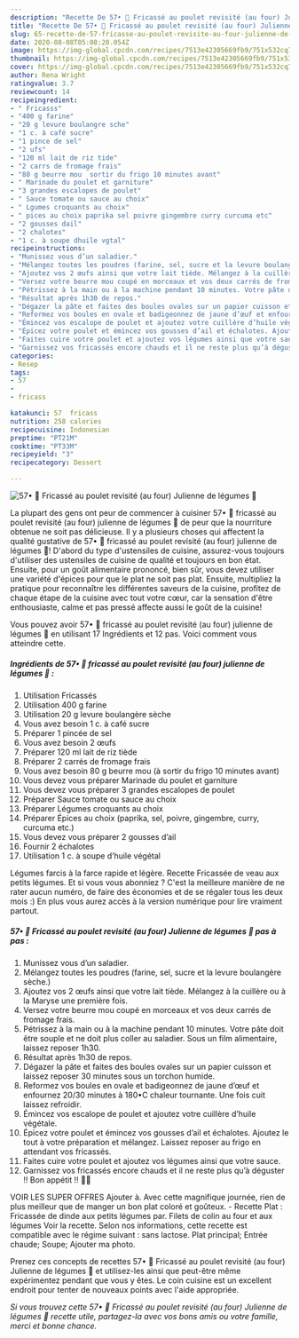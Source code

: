 ```yaml
---
description: "Recette De 57• 🥙 Fricassé au poulet revisité (au four) Julienne de légumes 🍗"
title: "Recette De 57• 🥙 Fricassé au poulet revisité (au four) Julienne de légumes 🍗"
slug: 65-recette-de-57-fricasse-au-poulet-revisite-au-four-julienne-de-legumes
date: 2020-08-08T05:08:20.054Z
image: https://img-global.cpcdn.com/recipes/7513e42305669fb9/751x532cq70/57•-🥙-fricasse-au-poulet-revisite-au-four-julienne-de-legumes-🍗-photo-principale-de-la-recette.jpg
thumbnail: https://img-global.cpcdn.com/recipes/7513e42305669fb9/751x532cq70/57•-🥙-fricasse-au-poulet-revisite-au-four-julienne-de-legumes-🍗-photo-principale-de-la-recette.jpg
cover: https://img-global.cpcdn.com/recipes/7513e42305669fb9/751x532cq70/57•-🥙-fricasse-au-poulet-revisite-au-four-julienne-de-legumes-🍗-photo-principale-de-la-recette.jpg
author: Rena Wright
ratingvalue: 3.7
reviewcount: 14
recipeingredient:
- " Fricasss"
- "400 g farine"
- "20 g levure boulangre sche"
- "1 c. à café sucre"
- "1 pince de sel"
- "2 ufs"
- "120 ml lait de riz tide"
- "2 carrs de fromage frais"
- "80 g beurre mou  sortir du frigo 10 minutes avant"
- " Marinade du poulet et garniture"
- "3 grandes escalopes de poulet"
- " Sauce tomate ou sauce au choix"
- " Lgumes croquants au choix"
- " pices au choix paprika sel poivre gingembre curry curcuma etc"
- "2 gousses dail"
- "2 chalotes"
- "1 c. à soupe dhuile vgtal"
recipeinstructions:
- "Munissez vous d’un saladier."
- "Mélangez toutes les poudres (farine, sel, sucre et la levure boulangère sèche.)"
- "Ajoutez vos 2 œufs ainsi que votre lait tiède. Mélangez à la cuillère ou à la Maryse une première fois."
- "Versez votre beurre mou coupé en morceaux et vos deux carrés de fromage frais."
- "Pétrissez à la main ou à la machine pendant 10 minutes. Votre pâte doit être souple et ne doit plus coller au saladier. Sous un film alimentaire, laissez reposer 1h30."
- "Résultat après 1h30 de repos."
- "Dégazer la pâte et faites des boules ovales sur un papier cuisson et laissez reposer 30 minutes sous un torchon humide."
- "Reformez vos boules en ovale et badigeonnez de jaune d’œuf et enfournez 20/30 minutes à 180•C chaleur tournante. Une fois cuit laissez refroidir."
- "Émincez vos escalope de poulet et ajoutez votre cuillère d’huile végétale."
- "Épicez votre poulet et émincez vos gousses d’ail et échalotes. Ajoutez le tout à votre préparation et mélangez. Laissez reposer au frigo en attendant vos fricassés."
- "Faites cuire votre poulet et ajoutez vos légumes ainsi que votre sauce."
- "Garnissez vos fricassés encore chauds et il ne reste plus qu’à déguster !! Bon appétit !! 🍗🥙"
categories:
- Resep
tags:
- 57
- 
- fricass

katakunci: 57  fricass 
nutrition: 258 calories
recipecuisine: Indonesian
preptime: "PT21M"
cooktime: "PT33M"
recipeyield: "3"
recipecategory: Dessert

---
```



![57• 🥙 Fricassé au poulet revisité (au four) Julienne de légumes 🍗](https://img-global.cpcdn.com/recipes/7513e42305669fb9/751x532cq70/57•-🥙-fricasse-au-poulet-revisite-au-four-julienne-de-legumes-🍗-photo-principale-de-la-recette.jpg)

La plupart des gens ont peur de commencer à cuisiner 57• 🥙 fricassé au poulet revisité (au four) julienne de légumes 🍗 de peur que la nourriture obtenue ne soit pas délicieuse. Il y a plusieurs choses qui affectent la qualité gustative de 57• 🥙 fricassé au poulet revisité (au four) julienne de légumes 🍗! D'abord du type d'ustensiles de cuisine, assurez-vous toujours d'utiliser des ustensiles de cuisine de qualité et toujours en bon état. Ensuite, pour un goût alimentaire prononcé, bien sûr, vous devez utiliser une variété d'épices pour que le plat ne soit pas plat. Ensuite, multipliez la pratique pour reconnaître les différentes saveurs de la cuisine, profitez de chaque étape de la cuisine avec tout votre cœur, car la sensation d'être enthousiaste, calme et pas pressé affecte aussi le goût de la cuisine!

<!--inarticleads1-->

Vous pouvez avoir 57• 🥙 fricassé au poulet revisité (au four) julienne de légumes 🍗 en utilisant 17 Ingrédients et 12 pas. Voici comment vous atteindre cette.

##### Ingrédients de 57• 🥙 fricassé au poulet revisité (au four) julienne de légumes 🍗 :

1. Utilisation  Fricassés
1. Utilisation 400 g farine
1. Utilisation 20 g levure boulangère sèche
1. Vous avez besoin 1 c. à café sucre
1. Préparer 1 pincée de sel
1. Vous avez besoin 2 œufs
1. Préparer 120 ml lait de riz tiède
1. Préparer 2 carrés de fromage frais
1. Vous avez besoin 80 g beurre mou (à sortir du frigo 10 minutes avant)
1. Vous devez vous préparer  Marinade du poulet et garniture
1. Vous devez vous préparer 3 grandes escalopes de poulet
1. Préparer  Sauce tomate ou sauce au choix
1. Préparer  Légumes croquants au choix
1. Préparer  Épices au choix (paprika, sel, poivre, gingembre, curry, curcuma etc.)
1. Vous devez vous préparer 2 gousses d’ail
1. Fournir 2 échalotes
1. Utilisation 1 c. à soupe d’huile végétal


Légumes farcis à la farce rapide et légère. Recette Fricassée de veau aux petits légumes. Et si vous vous abonniez ? C&#39;est la meilleure manière de ne rater aucun numéro, de faire des économies et de se régaler tous les deux mois :) En plus vous aurez accès à la version numérique pour lire vraiment partout. 

<!--inarticleads2-->

##### 57• 🥙 Fricassé au poulet revisité (au four) Julienne de légumes 🍗 pas à pas :

1. Munissez vous d’un saladier.
1. Mélangez toutes les poudres (farine, sel, sucre et la levure boulangère sèche.)
1. Ajoutez vos 2 œufs ainsi que votre lait tiède. Mélangez à la cuillère ou à la Maryse une première fois.
1. Versez votre beurre mou coupé en morceaux et vos deux carrés de fromage frais.
1. Pétrissez à la main ou à la machine pendant 10 minutes. Votre pâte doit être souple et ne doit plus coller au saladier. Sous un film alimentaire, laissez reposer 1h30.
1. Résultat après 1h30 de repos.
1. Dégazer la pâte et faites des boules ovales sur un papier cuisson et laissez reposer 30 minutes sous un torchon humide.
1. Reformez vos boules en ovale et badigeonnez de jaune d’œuf et enfournez 20/30 minutes à 180•C chaleur tournante. Une fois cuit laissez refroidir.
1. Émincez vos escalope de poulet et ajoutez votre cuillère d’huile végétale.
1. Épicez votre poulet et émincez vos gousses d’ail et échalotes. Ajoutez le tout à votre préparation et mélangez. Laissez reposer au frigo en attendant vos fricassés.
1. Faites cuire votre poulet et ajoutez vos légumes ainsi que votre sauce.
1. Garnissez vos fricassés encore chauds et il ne reste plus qu’à déguster !! Bon appétit !! 🍗🥙


VOIR LES SUPER OFFRES Ajouter à. Avec cette magnifique journée, rien de plus meilleur que de manger un bon plat coloré et goûteux. - Recette Plat : Fricassée de dinde aux petits légumes par. Filets de colin au four et aux légumes Voir la recette. Selon nos informations, cette recette est compatible avec le régime suivant : sans lactose. Plat principal; Entrée chaude; Soupe; Ajouter ma photo. 

<!--inarticleads1-->

<p>
Prenez ces concepts de recettes 57• 🥙 Fricassé au poulet revisité (au four) Julienne de légumes 🍗 et utilisez-les ainsi que peut-être même expérimentez pendant que vous y êtes. Le coin cuisine est un excellent endroit pour tenter de nouveaux points avec l'aide appropriée.
</p>

<p>
<i>Si vous trouvez cette 57• 🥙 Fricassé au poulet revisité (au four) Julienne de légumes 🍗 recette utile, partagez-la avec vos bons amis ou votre famille, merci et bonne chance.</i>
</p>
